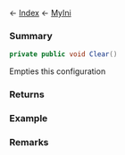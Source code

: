 ← [Index](Api-Index) ← [MyIni](VRage.Game.ModAPI.Ingame.Utilities.MyIni)

### Summary

```csharp
private public void Clear()
```

Empties this configuration

### Returns

### Example

### Remarks

